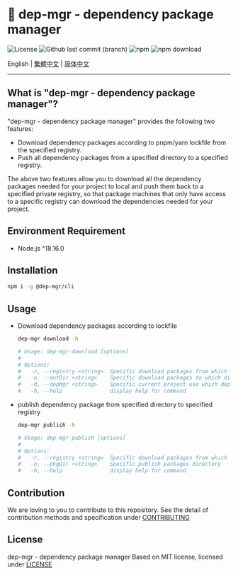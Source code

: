 # 🔄 dep-mgr - dependency package manager

![License](https://img.shields.io/github/license/CH-Chang/dep-mgr)
![Github last commit (branch)](https://img.shields.io/github/last-commit/CH-Chang/dep-mgr/main)
![npm](https://img.shields.io/npm/v/%40dep-mgr%2Fcli)
![npm download](https://img.shields.io/npm/dt/%40dep-mgr/cli)

English | [繁體中文](README.md) | [简体中文](README_ZH_CN.md)

---

## What is "dep-mgr - dependency package manager"?

"dep-mgr - dependency package manager" provides the following two features:

- Download dependency packages according to pnpm/yarn lockfile from the specified registry.
- Push all dependency packages from a specified directory to a specified registry.

The above two features allow you to download all the dependency packages needed for your project to local and push them back to a specified private registry, so that package machines that only have access to a specific registry can download the dependencies needed for your project.

## Environment Requirement

- Node.js ^18.16.0

## Installation

```bash
npm i -g @dep-mgr/cli
```

## Usage

- Download dependency packages according to lockfile

  ```bash
  dep-mgr download -h

  # Usage: dep-mgr-download [options]
  #
  # Options:
  #   -r, --registry <string>  Specific download packages from which registry
  #   -o, --outDir <string>    Specific download packages to which directory
  #   -d, --depMgr <string>    Specific current project use which dependency manager
  #   -h, --help               display help for command
  ```

- publish dependency package from specified directory to specified registry

  ```bash
  dep-mgr publish -h

  # Usage: dep-mgr-publish [options]
  #
  # Options:
  #   -r, --registry <string>  Specific download packages from which registry
  #   -o, --pkgDir <string>    Specific publish packages directory
  #   -h, --help               display help for command
  ```

## Contribution

We are loving to you to contribute to this repository.
See the detail of contribution methods and specification under [CONTRIBUTING](CONTRIBUTING_EN.md)

## License

dep-mgr - dependency package manager Based on MIT license, licensed under [LICENSE](LICENSE)
